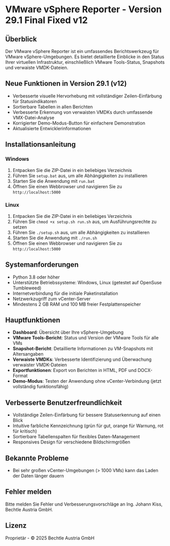 # VMware vSphere Reporter - Version 29.1 Final Fixed v12

## Überblick
Der VMware vSphere Reporter ist ein umfassendes Berichtswerkzeug für VMware vSphere-Umgebungen. Es bietet detaillierte Einblicke in den Status Ihrer virtuellen Infrastruktur, einschließlich VMware Tools-Status, Snapshots und verwaiste VMDK-Dateien.

## Neue Funktionen in Version 29.1 (v12)
- Verbesserte visuelle Hervorhebung mit vollständiger Zeilen-Einfärbung für Statusindikatoren
- Sortierbare Tabellen in allen Berichten
- Verbesserte Erkennung von verwaisten VMDKs durch umfassende VMX-Datei-Analyse
- Korrigierter Demo-Modus-Button für einfachere Demonstration
- Aktualisierte Entwicklerinformationen

## Installationsanleitung

### Windows
1. Entpacken Sie die ZIP-Datei in ein beliebiges Verzeichnis
2. Führen Sie `setup.bat` aus, um alle Abhängigkeiten zu installieren
3. Starten Sie die Anwendung mit `run.bat`
4. Öffnen Sie einen Webbrowser und navigieren Sie zu `http://localhost:5000`

### Linux
1. Entpacken Sie die ZIP-Datei in ein beliebiges Verzeichnis
2. Führen Sie `chmod +x setup.sh run.sh` aus, um Ausführungsrechte zu setzen
3. Führen Sie `./setup.sh` aus, um alle Abhängigkeiten zu installieren
4. Starten Sie die Anwendung mit `./run.sh`
5. Öffnen Sie einen Webbrowser und navigieren Sie zu `http://localhost:5000`

## Systemanforderungen
- Python 3.8 oder höher
- Unterstützte Betriebssysteme: Windows, Linux (getestet auf OpenSuse Tumbleweed)
- Internetverbindung für die initiale Paketinstallation
- Netzwerkzugriff zum vCenter-Server
- Mindestens 2 GB RAM und 100 MB freier Festplattenspeicher

## Hauptfunktionen
- **Dashboard**: Übersicht über Ihre vSphere-Umgebung
- **VMware Tools-Bericht**: Status und Version der VMware Tools für alle VMs
- **Snapshot-Bericht**: Detaillierte Informationen zu VM-Snapshots mit Altersangaben
- **Verwaiste VMDKs**: Verbesserte Identifizierung und Überwachung verwaister VMDK-Dateien
- **Exportfunktionen**: Export von Berichten in HTML, PDF und DOCX-Format
- **Demo-Modus**: Testen der Anwendung ohne vCenter-Verbindung (jetzt vollständig funktionsfähig)

## Verbesserte Benutzerfreundlichkeit
- Vollständige Zeilen-Einfärbung für bessere Statuserkennung auf einen Blick
- Intuitive farbliche Kennzeichnung (grün für gut, orange für Warnung, rot für kritisch)
- Sortierbare Tabellenspalten für flexibles Daten-Management
- Responsives Design für verschiedene Bildschirmgrößen

## Bekannte Probleme
- Bei sehr großen vCenter-Umgebungen (> 1000 VMs) kann das Laden der Daten länger dauern

## Fehler melden
Bitte melden Sie Fehler und Verbesserungsvorschläge an Ing. Johann Kiss, Bechtle Austria GmbH.

## Lizenz
Proprietär - © 2025 Bechtle Austria GmbH